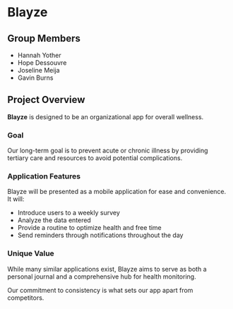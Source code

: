 # **Blayze**

## Group Members
- Hannah Yother
- Hope Dessouvre
- Joseline Meija
- Gavin Burns

## Project Overview
**Blayze** is designed to be an organizational app for overall wellness.

### Goal
Our long-term goal is to prevent acute or chronic illness by providing tertiary care and resources to avoid potential complications.

### Application Features
Blayze will be presented as a mobile application for ease and convenience. It will:

- Introduce users to a weekly survey
- Analyze the data entered
- Provide a routine to optimize health and free time
- Send reminders through notifications throughout the day

### Unique Value
While many similar applications exist, Blayze aims to serve as both a personal journal and a comprehensive hub for health monitoring.

Our commitment to consistency is what sets our app apart from competitors.
